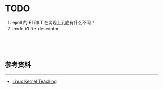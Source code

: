 # TODO

1. epoll 的 ET和LT 在实现上到底有什么不同？
2. inode 和 file-descriptor




<br><br><br>

## 参考资料
----

* [Linux Kernel Teaching](https://linux-kernel-labs.github.io/refs/heads/master/index.html)